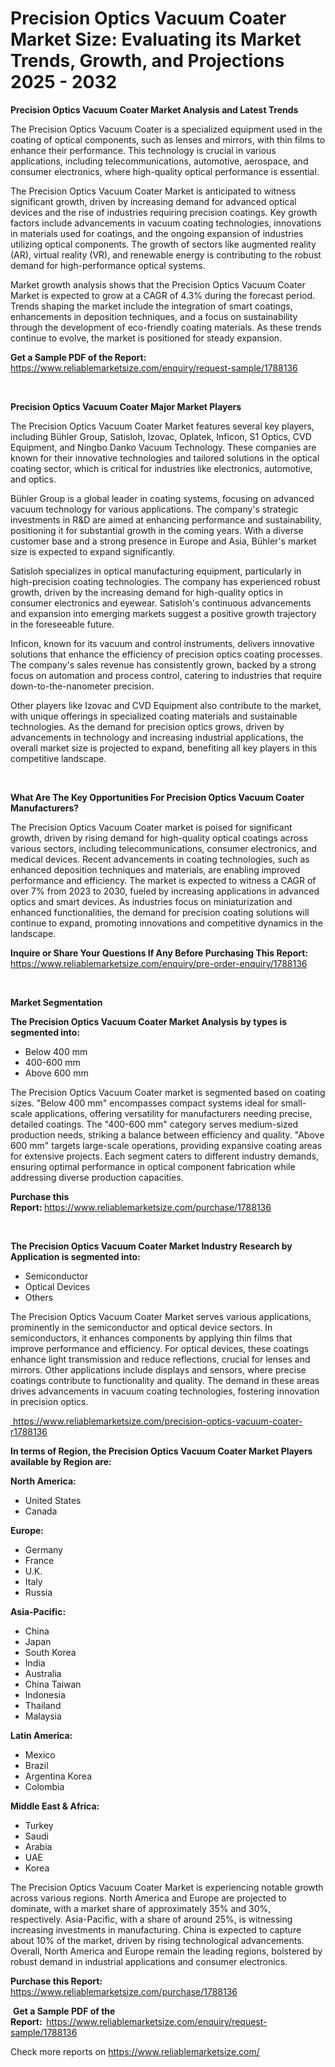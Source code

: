 <p><h1>Precision Optics Vacuum Coater Market Size: Evaluating its Market Trends, Growth, and Projections 2025 - 2032</h1></p><p><strong>Precision Optics Vacuum Coater Market Analysis and Latest Trends</strong></p>
<p><p>The Precision Optics Vacuum Coater is a specialized equipment used in the coating of optical components, such as lenses and mirrors, with thin films to enhance their performance. This technology is crucial in various applications, including telecommunications, automotive, aerospace, and consumer electronics, where high-quality optical performance is essential.</p><p>The Precision Optics Vacuum Coater Market is anticipated to witness significant growth, driven by increasing demand for advanced optical devices and the rise of industries requiring precision coatings. Key growth factors include advancements in vacuum coating technologies, innovations in materials used for coatings, and the ongoing expansion of industries utilizing optical components. The growth of sectors like augmented reality (AR), virtual reality (VR), and renewable energy is contributing to the robust demand for high-performance optical systems.</p><p>Market growth analysis shows that the Precision Optics Vacuum Coater Market is expected to grow at a CAGR of 4.3% during the forecast period. Trends shaping the market include the integration of smart coatings, enhancements in deposition techniques, and a focus on sustainability through the development of eco-friendly coating materials. As these trends continue to evolve, the market is positioned for steady expansion.</p></p>
<p><strong>Get a Sample PDF of the Report:&nbsp;</strong> <a href="https://www.reliablemarketsize.com/enquiry/request-sample/1788136?utm_campaign=1103&utm_medium=2&utm_source=Github&utm_content=ia&utm_term=27022025&utm_id=precision-optics-vacuum-coater">https://www.reliablemarketsize.com/enquiry/request-sample/1788136</a></p>
<p>&nbsp;</p>
<p><strong>Precision Optics Vacuum Coater Major Market Players</strong></p>
<p><p>The Precision Optics Vacuum Coater Market features several key players, including Bühler Group, Satisloh, Izovac, Oplatek, Inficon, S1 Optics, CVD Equipment, and Ningbo Danko Vacuum Technology. These companies are known for their innovative technologies and tailored solutions in the optical coating sector, which is critical for industries like electronics, automotive, and optics.</p><p>Bühler Group is a global leader in coating systems, focusing on advanced vacuum technology for various applications. The company's strategic investments in R&D are aimed at enhancing performance and sustainability, positioning it for substantial growth in the coming years. With a diverse customer base and a strong presence in Europe and Asia, Bühler's market size is expected to expand significantly.</p><p>Satisloh specializes in optical manufacturing equipment, particularly in high-precision coating technologies. The company has experienced robust growth, driven by the increasing demand for high-quality optics in consumer electronics and eyewear. Satisloh's continuous advancements and expansion into emerging markets suggest a positive growth trajectory in the foreseeable future.</p><p>Inficon, known for its vacuum and control instruments, delivers innovative solutions that enhance the efficiency of precision optics coating processes. The company's sales revenue has consistently grown, backed by a strong focus on automation and process control, catering to industries that require down-to-the-nanometer precision.</p><p>Other players like Izovac and CVD Equipment also contribute to the market, with unique offerings in specialized coating materials and sustainable technologies. As the demand for precision optics grows, driven by advancements in technology and increasing industrial applications, the overall market size is projected to expand, benefiting all key players in this competitive landscape.</p></p>
<p>&nbsp;</p>
<p><strong>What Are The Key Opportunities For Precision Optics Vacuum Coater Manufacturers?</strong></p>
<p><p>The Precision Optics Vacuum Coater market is poised for significant growth, driven by rising demand for high-quality optical coatings across various sectors, including telecommunications, consumer electronics, and medical devices. Recent advancements in coating technologies, such as enhanced deposition techniques and materials, are enabling improved performance and efficiency. The market is expected to witness a CAGR of over 7% from 2023 to 2030, fueled by increasing applications in advanced optics and smart devices. As industries focus on miniaturization and enhanced functionalities, the demand for precision coating solutions will continue to expand, promoting innovations and competitive dynamics in the landscape.</p></p>
<p><strong>Inquire or Share Your Questions If Any Before Purchasing This Report:</strong> <a href="https://www.reliablemarketsize.com/enquiry/pre-order-enquiry/1788136?utm_campaign=1103&utm_medium=2&utm_source=Github&utm_content=ia&utm_term=27022025&utm_id=precision-optics-vacuum-coater">https://www.reliablemarketsize.com/enquiry/pre-order-enquiry/1788136</a></p>
<p>&nbsp;</p>
<p><strong>Market Segmentation</strong></p>
<p><strong>The Precision Optics Vacuum Coater Market Analysis by types is segmented into:</strong></p>
<p><ul><li>Below 400 mm</li><li>400-600 mm</li><li>Above 600 mm</li></ul></p>
<p><p>The Precision Optics Vacuum Coater market is segmented based on coating sizes. "Below 400 mm" encompasses compact systems ideal for small-scale applications, offering versatility for manufacturers needing precise, detailed coatings. The "400-600 mm" category serves medium-sized production needs, striking a balance between efficiency and quality. "Above 600 mm" targets large-scale operations, providing expansive coating areas for extensive projects. Each segment caters to different industry demands, ensuring optimal performance in optical component fabrication while addressing diverse production capacities.</p></p>
<p><strong>Purchase this Report:&nbsp;</strong><a href="https://www.reliablemarketsize.com/purchase/1788136?utm_campaign=1103&utm_medium=2&utm_source=Github&utm_content=ia&utm_term=27022025&utm_id=precision-optics-vacuum-coater">https://www.reliablemarketsize.com/purchase/1788136</a></p>
<p>&nbsp;</p>
<p><strong>The Precision Optics Vacuum Coater Market Industry Research by Application is segmented into:</strong></p>
<p><ul><li>Semiconductor</li><li>Optical Devices</li><li>Others</li></ul></p>
<p><p>The Precision Optics Vacuum Coater Market serves various applications, prominently in the semiconductor and optical device sectors. In semiconductors, it enhances components by applying thin films that improve performance and efficiency. For optical devices, these coatings enhance light transmission and reduce reflections, crucial for lenses and mirrors. Other applications include displays and sensors, where precise coatings contribute to functionality and quality. The demand in these areas drives advancements in vacuum coating technologies, fostering innovation in precision optics.</p></p>
<p><a href="https://www.reliablemarketsize.com/precision-optics-vacuum-coater-r1788136?utm_campaign=1103&utm_medium=2&utm_source=Github&utm_content=ia&utm_term=27022025&utm_id=precision-optics-vacuum-coater">&nbsp;https://www.reliablemarketsize.com/precision-optics-vacuum-coater-r1788136</a></p>
<p><strong>In terms of Region, the Precision Optics Vacuum Coater Market Players available by Region are:</strong></p>
<p>
    <p> <strong> North America: </strong>
        <ul>
            <li>United States</li>
            <li>Canada</li>
        </ul>
        </p> 
    <p> <strong> Europe: </strong>
        <ul>
            <li>Germany</li>
            <li>France</li>
            <li>U.K.</li>
            <li>Italy</li>
            <li>Russia</li>
        </ul>
        </p> 
    <p> <strong> Asia-Pacific: </strong>
        <ul>
            <li>China</li>
            <li>Japan</li>
            <li>South Korea</li>
            <li>India</li>
            <li>Australia</li>
            <li>China Taiwan</li>
            <li>Indonesia</li>
            <li>Thailand</li>
            <li>Malaysia</li>
        </ul>
        </p> 
    <p> <strong> Latin America: </strong>
        <ul>
            <li>Mexico</li>
            <li>Brazil</li>
            <li>Argentina Korea</li>
            <li>Colombia</li>
        </ul>
        </p> 
    <p> <strong> Middle East & Africa: </strong>
        <ul>
            <li>Turkey</li>
            <li>Saudi</li>
            <li>Arabia</li>
            <li>UAE</li>
            <li>Korea</li>
        </ul>
    </p>
    </p>
<p><p>The Precision Optics Vacuum Coater Market is experiencing notable growth across various regions. North America and Europe are projected to dominate, with a market share of approximately 35% and 30%, respectively. Asia-Pacific, with a share of around 25%, is witnessing increasing investments in manufacturing. China is expected to capture about 10% of the market, driven by rising technological advancements. Overall, North America and Europe remain the leading regions, bolstered by robust demand in industrial applications and consumer electronics.</p></p>
<p><strong>Purchase this Report: </strong><a href="https://www.reliablemarketsize.com/purchase/1788136?utm_campaign=1103&utm_medium=2&utm_source=Github&utm_content=ia&utm_term=27022025&utm_id=precision-optics-vacuum-coater">https://www.reliablemarketsize.com/purchase/1788136</a></p>
<p>&nbsp;<strong>Get a Sample PDF of the Report:&nbsp;&nbsp;</strong><a href="https://www.reliablemarketsize.com/enquiry/request-sample/1788136?utm_campaign=1103&utm_medium=2&utm_source=Github&utm_content=ia&utm_term=27022025&utm_id=precision-optics-vacuum-coater">https://www.reliablemarketsize.com/enquiry/request-sample/1788136</a></p>
<p><strong></strong></p>
<p>Check more reports on <a href="https://www.reliablemarketsize.com/?utm_campaign=1103&utm_medium=2&utm_source=Github&utm_content=ia&utm_term=27022025&utm_id=precision-optics-vacuum-coater">https://www.reliablemarketsize.com/</a></p>